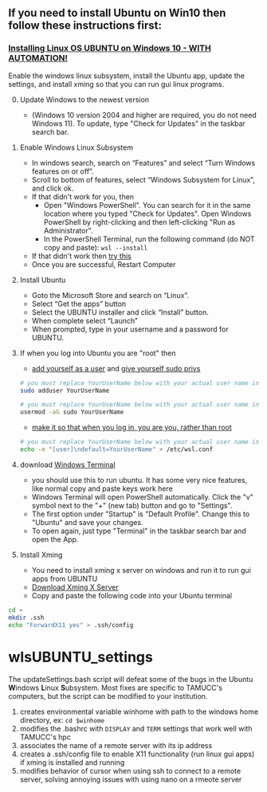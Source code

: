## If you need to install Ubuntu on Win10 then follow these instructions first:

### [Installing Linux OS UBUNTU on Windows 10 - WITH AUTOMATION!](installWSL.md)
Enable the windows linux subsystem, install the Ubuntu app, update the settings, and install xming so that you can run gui linux programs.

0. Update Windows to the newest version 
   * (Windows 10 version 2004 and higher are required, you do not need Windows 11). To update, type "Check for Updates" in the taskbar search bar.
1. Enable Windows Linux Subsystem
    * In windows search, search on “Features” and select “Turn Windows features on or off”. 
    * Scroll to bottom of features, select “Windows Subsystem for Linux”, and click ok.
    * If that didn't work for you, then 
      * Open "Windows PowerShell". You can search for it in the same location where you typed "Check for Updates". Open Windows PowerShell by right-clicking and then left-clicking "Run as Administrator". 
      * In the PowerShell Terminal, run the following command (do NOT copy and paste): `wsl --install`
    * If that didn't work then [try this](https://ubuntu.com/tutorials/install-ubuntu-on-wsl2-on-windows-10#1-overview)
    * Once you are successful, Restart Computer

2. Install Ubuntu
    * Goto the Microsoft Store and search on “Linux”. 
    * Select “Get the apps” button
    * Select the UBUNTU installer and click “Install” button. 
    * When complete select “Launch”
    * When prompted, type in your username and a password for UBUNTU.
    
3. If when you log into Ubuntu you are "root" then
    * [add yourself as a user](https://www.cyberciti.biz/faq/create-a-user-account-on-ubuntu-linux/) and [give yourself sudo privs](https://linuxize.com/post/how-to-add-user-to-sudoers-in-ubuntu/)
    ```bash
    # you must replace YourUserName below with your actual user name in ubuntu
    sudo adduser YourUserName
    
    # you must replace YourUserName below with your actual user name in ubuntu
    usermod -aG sudo YourUserName
    ```
    * [make it so that when you log in, you are you, rather than root](https://askubuntu.com/questions/1376711/how-do-i-change-the-default-user-that-signs-in-on-wsl)
    ```bash
    # you must replace YourUserName below with your actual user name in ubuntu
    echo -e "[user]\ndefault=YourUserName" > /etc/wsl.conf
    ```
 
4. download [Windows Terminal](https://apps.microsoft.com/store/detail/windows-terminal/9N0DX20HK701?hl=en-us&amp%3Bgl=US)
    * you should use this to run ubuntu.  It has some very nice features, like normal copy and paste keys work here
    * Windows Terminal will open PowerShell automatically. Click the "v" symbol next to the "+" (new tab) button and go to "Settings".
    * The first option under "Startup" is "Default Profile". Change this to "Ubuntu" and save your changes.
    * To open again, just type "Terminal" in the taskbar search bar and open the App.

3. Install Xming
    * You need to install xming x server on windows and run it to run gui apps from UBUNTU
    * [Download Xming X Server](https://sourceforge.net/projects/xming)
    * Copy and paste the following code into your Ubuntu terminal
  
  ```bash
  cd ~
  mkdir .ssh
  echo "ForwardX11 yes" > .ssh/config
  ```

# wlsUBUNTU_settings

The updateSettings.bash script will defeat some of the bugs in the Ubuntu **W**indows **L**inux **S**ubsystem. Most fixes are specific to TAMUCC's computers, but the script can be modified to your institution.  
1. creates environmental variable winhome with path to the windows home directory, ex: `cd $winhome`
2. modifies the .bashrc with `DISPLAY` and `TERM` settings that work well with TAMUCC's hpc
3. associates the name of a remote server with its ip address
4. creates a .ssh/config file to enable X11 functionality (run linux gui apps) if xming is installed and running
5. modifies behavior of cursor when using ssh to connect to a remote server, solving annoying issues with using nano on a rmeote server

